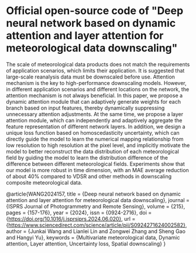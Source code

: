 # Official open-source code of "Deep neural network based on dynamic attention and layer attention for meteorological data downscaling"

The scale of meteorological data products does not match the requirements of application scenarios, which limits their application. It is suggested that large-scale reanalysis data must be downscaled before use. Attention mechanism is the key to high-performance downscaling models. However, in different application scenarios and different locations on the network, the attention mechanism is not always beneficial. In this paper, we propose a dynamic attention module that can adaptively generate weights for each branch based on input features, thereby dynamically suppressing unnecessary attention adjustments. At the same time, we propose a layer attention module, which can independently and adaptively aggregate the feature representation of different network layers. In addition, we design a unique loss function based on homoscedasticity uncertainty, which can directly guide the model to learn the numerical mapping relationship from low resolution to high resolution at the pixel level, and implicitly motivate the model to better reconstruct the data distribution of each meteorological field by guiding the model to learn the distribution difference of the difference between different meteorological fields. Experiments show that our model is more robust in time dimension, with an MAE average reduction of about 40% compared to VDSR and other methods in downscaling composite meteorological data.


@article{WANG2024157,
title = {Deep neural network based on dynamic attention and layer attention for meteorological data downscaling},
journal = {ISPRS Journal of Photogrammetry and Remote Sensing},
volume = {215},
pages = {157-176},
year = {2024},
issn = {0924-2716},
doi = {https://doi.org/10.1016/j.isprsjprs.2024.06.020},
url = {https://www.sciencedirect.com/science/article/pii/S0924271624002582},
author = {Junkai Wang and Lianlei Lin and Zongwei Zhang and Sheng Gao and Hangyi Yu},
keywords = {Multivariate meteorological data, Dynamic attention, Layer attention, Uncertainty loss, Spatial downscaling}
}
